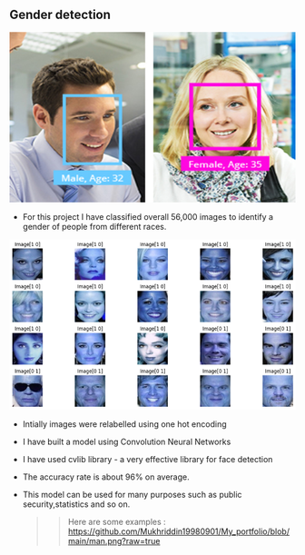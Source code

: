 ##  **Gender detection**

<img src="https://github.com/Mukhriddin19980901/Gender_detection/blob/main/pngfile/face_analysis_camera_selector-02.jpg?raw=true" width="600" height="300" />


- For this project I have classified overall 56,000 images to identify a gender of people from different races.

<img src="https://github.com/Mukhriddin19980901/Gender_detection/blob/main/pngfile/genders.png?raw=true" width="600" height="300" />


- Intially images were relabelled using one hot encoding
- I have built a model using Convolution Neural Networks
- I have used cvlib library - a very effective library for face detection
- The accuracy rate is about 96% on average.
- This model can be used for many purposes such as public security,statistics and so on.
   
   >>Here are some examples :
   >> https://github.com/Mukhriddin19980901/My_portfolio/blob/main/man.png?raw=true
    
 
